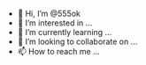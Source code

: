 - 👋 Hi, I’m @555ok
- 👀 I’m interested in ...
- 🌱 I’m currently learning ...
- 💞️ I’m looking to collaborate on ...
- 📫 How to reach me ...

<!---
555ok/555ok is a ✨ special ✨ repository because its `README.md` (this file) appears on your GitHub profile.
You can click the Preview link to take a look at your changes.
--->
